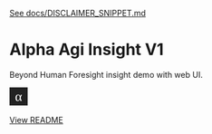 [See docs/DISCLAIMER_SNIPPET.md](../DISCLAIMER_SNIPPET.md)

# Alpha Agi Insight V1

Beyond Human Foresight insight demo with web UI.

![screenshot](../../alpha_factory_v1/demos/alpha_agi_insight_v1/insight_browser_v1/favicon.svg)

[View README](../../alpha_factory_v1/demos/alpha_agi_insight_v1/README.md)
